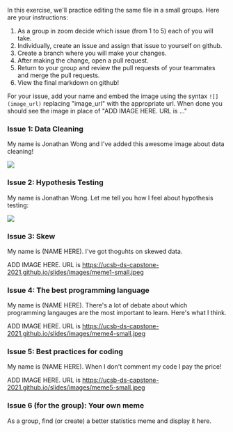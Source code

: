 In this exercise, we'll practice editing the same file in a small groups.  Here are your instructions:

1. As a group in zoom decide which issue (from 1 to 5) each of you will take.
2. Individually, create an issue and assign that issue to yourself on github.
3. Create a branch where you will make your changes.
4. After making the change, open a pull request.
5. Return to your group and review the pull requests of your teammates and merge the pull requests.
6. View the final markdown on github!


For your issue, add your name and embed the image using the syntax `![](image_url)` replacing "image_url" with the appropriate url. When done you should see the image in place of "ADD IMAGE HERE. URL is ..."

### Issue 1: Data Cleaning

My name is Jonathan Wong and I've added this awesome image about data cleaning!

![](https://ucsb-ds-capstone-2021.github.io/slides/images/meme3-small.jpeg)

### Issue 2: Hypothesis Testing


My name is Jonathan Wong.  Let me tell you how I feel about hypothesis testing:


![](https://ucsb-ds-capstone-2021.github.io/slides/images/meme2-small.jpeg)

### Issue 3: Skew


My name is (NAME HERE).  I've got thoguhts on skewed data.


ADD IMAGE HERE.  URL is https://ucsb-ds-capstone-2021.github.io/slides/images/meme1-small.jpeg

### Issue 4: The best programming language

My name is (NAME HERE).  There's a lot of debate about which programming langauges are the most important to learn.  Here's what I think.

ADD IMAGE HERE.  URL is  https://ucsb-ds-capstone-2021.github.io/slides/images/meme4-small.jpeg

### Issue 5: Best practices for coding

My name is (NAME HERE).  When I don't comment my code I pay the price!

ADD IMAGE HERE.  URL is https://ucsb-ds-capstone-2021.github.io/slides/images/meme5-small.jpeg

### Issue 6 (for the group): Your own meme

As a group, find (or create) a better statistics meme and display it here.
